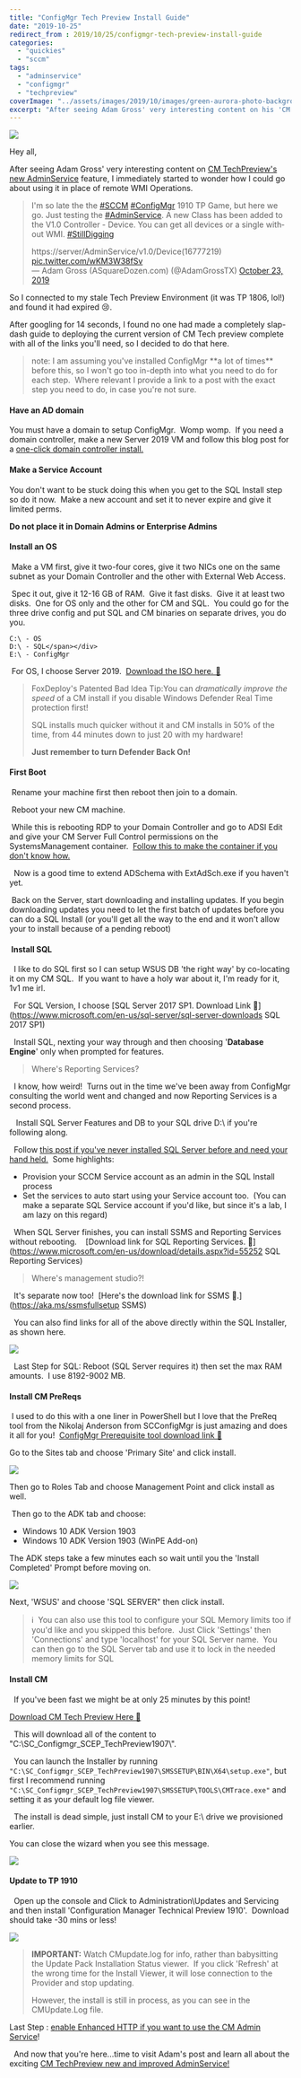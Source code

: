 ```yaml
---
title: "ConfigMgr Tech Preview Install Guide"
date: "2019-10-25"
redirect_from : 2019/10/25/configmgr-tech-preview-install-guide
categories: 
  - "quickies"
  - "sccm"
tags: 
  - "adminservice"
  - "configmgr"
  - "techpreview"
coverImage: "../assets/images/2019/10/images/green-aurora-photo-background-with-white-galactic-orb-line-vector-general-twitch-banner.png"
excerpt: "After seeing Adam Gross' very interesting content on his 'CM TechPreview's new AdminService Guide', I immediately started to wonder how I could go about using it in place of remote WMI Operations.  One problem?  I abandoned my CM install and now things were looking...pretty bleak.  This guide will run you through a quick end-to-end deploy of CM Tech previews!"
---
```


![](../assets/images/2019/10/images/green-aurora-photo-background-with-white-galactic-orb-line-vector-general-twitch-banner.png)

Hey all,

After seeing Adam Gross' very interesting content on [CM TechPreview's new AdminService](https://www.asquaredozen.com/2019/02/12/the-system-center-configuration-manager-adminservice-guide/) feature, I immediately started to wonder how I could go about using it in place of remote WMI Operations.
<!--more-->
<blockquote class="twitter-tweet"><p dir="ltr" lang="en">I'm so late the the <a href="https://twitter.com/hashtag/SCCM?src=hash&amp;ref_src=twsrc%5Etfw">#SCCM</a> <a href="https://twitter.com/hashtag/ConfigMgr?src=hash&amp;ref_src=twsrc%5Etfw">#ConfigMgr</a> 1910 TP Game, but here we go. Just testing the <a href="https://twitter.com/hashtag/AdminService?src=hash&amp;ref_src=twsrc%5Etfw">#AdminService</a>. A new Class has been added to the V1.0 Controller - Device. You can get all devices or a single without WMI. <a href="https://twitter.com/hashtag/StillDigging?src=hash&amp;ref_src=twsrc%5Etfw">#StillDigging</a></p>https://server/AdminService/v1.0/Device(16777219) <a href="https://t.co/wKM3W38fSv">pic.twitter.com/wKM3W38fSv</a><div></div>— Adam Gross (ASquareDozen.com) (@AdamGrossTX) <a href="https://twitter.com/AdamGrossTX/status/1186878008805773312?ref_src=twsrc%5Etfw">October 23, 2019</a></blockquote>

So I connected to my stale Tech Preview Environment (it was TP 1806, lol!) and found it had expired 😢.

After googling for 14 seconds, I found no one had made a completely slap-dash guide to deploying the current version of CM Tech preview complete with all of the links you'll need, so I decided to do that here.

> note: I am assuming you've installed ConfigMgr \*\*a lot of times\*\* before this, so I won't go too in-depth into what you need to do for each step.  Where relevant I provide a link to a post with the exact step you need to do, in case you're not sure.

#### Have an AD domain

You must have a domain to setup ConfigMgr.  Womp womp.  If you need a domain controller, make a new Server 2019 VM and follow this blog post for a [one-click domain controller install.](http://foxdeploy.com/2015/06/11/2349/)

#### Make a Service Account

You don't want to be stuck doing this when you get to the SQL Install step so do it now.  Make a new account and set it to never expire and give it limited perms.

**Do not place it in Domain Admins or Enterprise Admins**

#### Install an OS

 Make a VM first, give it two-four cores, give it two NICs one on the same subnet as your Domain Controller and the other with External Web Access.

 Spec it out, give it 12-16 GB of RAM.  Give it fast disks.  Give it at least two disks.  One for OS only and the other for CM and SQL.  You could go for the three drive config and put SQL and CM binaries on separate drives, you do you.

```
C:\ - OS
D:\ - SQL</span></div>
E:\ - ConfigMgr
```

 For OS, I choose Server 2019.  [Download the ISO here. 🔗](https://www.microsoft.com/en-us/evalcenter/evaluate-windows-server-2019)

> FoxDeploy's Patented Bad Idea Tip:You can _dramatically improve the speed_ of a CM install if you disable Windows Defender Real Time protection first!
> 
> SQL installs much quicker without it and CM installs in 50% of the time, from 44 minutes down to just 20 with my hardware!
> 
> **Just remember to turn Defender Back On!**

#### First Boot

 Rename your machine first then reboot then join to a domain.

 Reboot your new CM machine.

 While this is rebooting RDP to your Domain Controller and go to ADSI Edit and give your CM Server Full Control permissions on the SystemsManagement container.  [Follow this to make the container if you don't know how.](https://www.sccmtst.com/2017/02/installing-sccm-create-system.html) 

  Now is a good time to extend ADSchema with ExtAdSch.exe if you haven't yet.

 Back on the Server, start downloading and installing updates. If you begin downloading updates you need to let the first batch of updates before you can do a SQL Install (or you'll get all the way to the end and it won't allow your to install because of a pending reboot)

####  Install SQL

  I like to do SQL first so I can setup WSUS DB 'the right way' by co-locating it on my CM SQL.  If you want to have a holy war about it, I'm ready for it, 1v1 me irl.

  For SQL Version, I choose [SQL Server 2017 SP1. Download Link 🔗](https://www.microsoft.com/en-us/sql-server/sql-server-downloads SQL 2017 SP1)

  Install SQL, nexting your way through and then choosing '**Database Engine**' only when prompted for features.

> Where's Reporting Services?

  I know, how weird!  Turns out in the time we've been away from ConfigMgr consulting the world went and changed and now Reporting Services is a second process.

   Install SQL Server Features and DB to your SQL drive D:\\ if you're following along.

  Follow [this post if you've never installed SQL Server before and need your hand held.](https://www.experiencingit.net/sccm/install-sccm-current-branch-part-9-install-sql-server-2016/)  Some highlights:

- Provision your SCCM Service account as an admin in the SQL Install process
- Set the services to auto start using your Service account too.  (You can make a separate SQL Service account if you'd like, but since it's a lab, I am lazy on this regard)

  When SQL Server finishes, you can install SSMS and Reporting Services without rebooting.    [Download link for SQL Reporting Services. 🔗](https://www.microsoft.com/en-us/download/details.aspx?id=55252 SQL Reporting Services)

> Where's management studio?!

  It's separate now too!  [Here's the download link for SSMS 🔗.](https://aka.ms/ssmsfullsetup SSMS)

  You can also find links for all of the above directly within the SQL Installer, as shown here.

![](../assets/images/2019/10/images/installsql-order.png)

  Last Step for SQL: Reboot (SQL Server requires it) then set the max RAM amounts.  I use 8192-9002 MB.

#### Install CM PreReqs

 I used to do this with a one liner in PowerShell but I love that the PreReq tool from the Nikolaj Anderson from SCConfigMgr is just amazing and does it all for you!  [ConfigMgr Prerequisite tool download link 🔗](https://gallery.technet.microsoft.com/ConfigMgr-2012-R2-e52919cd)

Go to the Sites tab and choose 'Primary Site' and click install.

![](../assets/images/2019/10/images/os-features-starty.png)

Then go to Roles Tab and choose Management Point and click install as well.

 Then go to the ADK tab and choose:

- Windows 10 ADK Version 1903
- Windows 10 ADK Version 1903 (WinPE Add-on)

The ADK steps take a few minutes each so wait until you the 'Install Completed' Prompt before moving on.

![](../assets/images/2019/10/images/os-features-done.png)

Next, 'WSUS' and choose 'SQL SERVER" then click install.

> ℹ  You can also use this tool to configure your SQL Memory limits too if you'd like and you skipped this before.  Just Click 'Settings' then 'Connections' and type 'localhost' for your SQL Server name.  You can then go to the SQL Server tab and use it to lock in the needed memory limits for SQL

#### Install CM

  If you've been fast we might be at only 25 minutes by this point!

 [Download CM Tech Preview Here 🔗](https://www.microsoft.com/en-us/evalcenter/evaluate-system-center-configuration-manager-and-endpoint-protection-technical-preview)

  This will download all of the content to "C:\\SC\_Configmgr\_SCEP\_TechPreview1907\\".

  You can launch the Installer by running `"C:\SC_Configmgr_SCEP_TechPreview1907\SMSSETUP\BIN\X64\setup.exe"`, but first I recommend running `"C:\SC_Configmgr_SCEP_TechPreview1907\SMSSETUP\TOOLS\CMTrace.exe"` and setting it as your default log file viewer.

  The install is dead simple, just install CM to your E:\\ drive we provisioned earlier.

You can close the wizard when you see this message.

![](../assets/images/2019/10/images/install-sub-20-min.png)

#### Update to TP 1910

  Open up the console and Click to Administration\\Updates and Servicing and then install 'Configuration Manager Technical Preview 1910'.  Download should take -30 mins or less!

![](../assets/images/2019/10/images/install-1910.png)

> **IMPORTANT:** Watch CMupdate.log for info, rather than babysitting the Update Pack Installation Status viewer.  If you click 'Refresh' at the wrong time for the Install Viewer, it will lose connection to the Provider and stop updating.
> 
> However, the install is still in process, as you can see in the CMUpdate.Log file.

Last Step : [enable Enhanced HTTP if you want to use the CM Admin Service](https://docs.microsoft.com/en-us/sccm/core/plan-design/hierarchy/enhanced-http)!

  And now that you're here...time to visit Adam's post and learn all about the exciting [CM TechPreview new and improved AdminService!](https://www.asquaredozen.com/2019/02/12/the-system-center-configuration-manager-adminservice-guide/)
